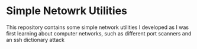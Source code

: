 # Simple Netowrk Utilities
This repository contains some simple network utilities I developed as I was first learning about computer networks, such as different port scanners and an ssh dictionary attack

